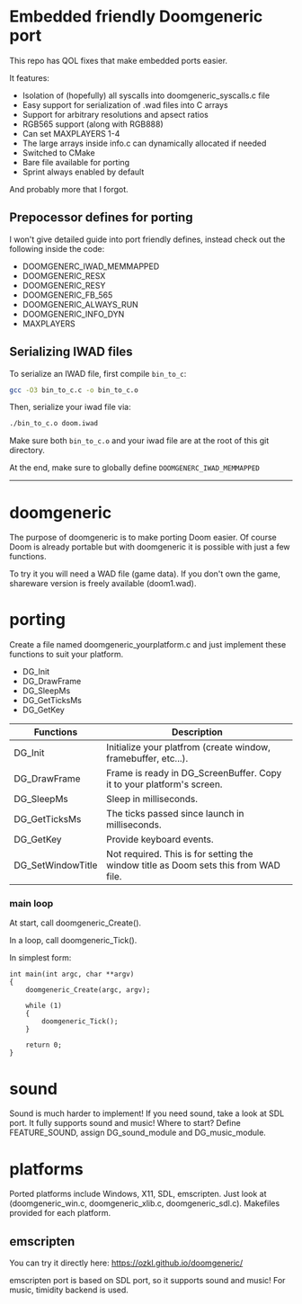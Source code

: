 # Embedded friendly Doomgeneric port

This repo has QOL fixes that make embedded ports easier.

It features:
- Isolation of (hopefully) all syscalls into doomgeneric_syscalls.c file
- Easy support for serialization of .wad files into C arrays
- Support for arbitrary resolutions and apsect ratios
- RGB565 support (along with RGB888)
- Can set MAXPLAYERS 1-4
- The large arrays inside info.c can dynamically allocated if needed
- Switched to CMake
- Bare file available for porting
- Sprint always enabled by default

And probably more that I forgot.

## Prepocessor defines for porting
I won't give detailed guide into port friendly defines, instead check out the following inside the code:
- DOOMGENERC_IWAD_MEMMAPPED
- DOOMGENERIC_RESX
- DOOMGENERIC_RESY
- DOOMGENERIC_FB_565
- DOOMGENERIC_ALWAYS_RUN
- DOOMGENERIC_INFO_DYN
- MAXPLAYERS

## Serializing IWAD files

To serialize an IWAD file, first compile `bin_to_c`:
```bash
gcc -O3 bin_to_c.c -o bin_to_c.o
```
Then, serialize your iwad file via:
```bash
./bin_to_c.o doom.iwad
```
Make sure both `bin_to_c.o` and your iwad file are at the root of this git directory.

At the end, make sure to globally define `DOOMGENERC_IWAD_MEMMAPPED`
_____
# doomgeneric
The purpose of doomgeneric is to make porting Doom easier.
Of course Doom is already portable but with doomgeneric it is possible with just a few functions.

To try it you will need a WAD file (game data). If you don't own the game, shareware version is freely available (doom1.wad).

# porting
Create a file named doomgeneric_yourplatform.c and just implement these functions to suit your platform.
* DG_Init
* DG_DrawFrame
* DG_SleepMs
* DG_GetTicksMs
* DG_GetKey

|Functions            |Description|
|---------------------|-----------|
|DG_Init              |Initialize your platfrom (create window, framebuffer, etc...).
|DG_DrawFrame         |Frame is ready in DG_ScreenBuffer. Copy it to your platform's screen.
|DG_SleepMs           |Sleep in milliseconds.
|DG_GetTicksMs        |The ticks passed since launch in milliseconds.
|DG_GetKey            |Provide keyboard events.
|DG_SetWindowTitle    |Not required. This is for setting the window title as Doom sets this from WAD file.

### main loop
At start, call doomgeneric_Create().

In a loop, call doomgeneric_Tick().

In simplest form:
```
int main(int argc, char **argv)
{
    doomgeneric_Create(argc, argv);

    while (1)
    {
        doomgeneric_Tick();
    }
    
    return 0;
}
```

# sound
Sound is much harder to implement! If you need sound, take a look at SDL port. It fully supports sound and music! Where to start? Define FEATURE_SOUND, assign DG_sound_module and DG_music_module.

# platforms
Ported platforms include Windows, X11, SDL, emscripten. Just look at (doomgeneric_win.c, doomgeneric_xlib.c, doomgeneric_sdl.c).
Makefiles provided for each platform.

## emscripten
You can try it directly here:
https://ozkl.github.io/doomgeneric/

emscripten port is based on SDL port, so it supports sound and music! For music, timidity backend is used.

